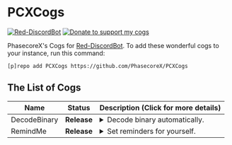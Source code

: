 # PCXCogs
[![Red-DiscordBot](https://img.shields.io/badge/Red--DiscordBot-V3-red.svg)](https://github.com/Cog-Creators/Red-DiscordBot/tree/V3/release/3.0.0)
[![Donate to support my cogs](https://img.shields.io/badge/Paypal-Donate-blue.svg)](https://paypal.me/pcx)

PhasecoreX's Cogs for [Red-DiscordBot](https://github.com/Cog-Creators/Red-DiscordBot/tree/V3/release/3.0.0).
To add these wonderful cogs to your instance, run this command:
```
[p]repo add PCXCogs https://github.com/PhasecoreX/PCXCogs
```

## The List of Cogs
| Name | Status | Description (Click for more details)
| --- | --- | --- |
| DecodeBinary | **Release** | <details><summary>Decode binary automatically.</summary>Any message that the bot thinks is binary will be decoded to regular text.</details> |
| RemindMe | **Release** | <details><summary>Set reminders for yourself.</summary>Ported from v2; originally by Twentysix26. I've made many enhancements to it as well.</details> |
